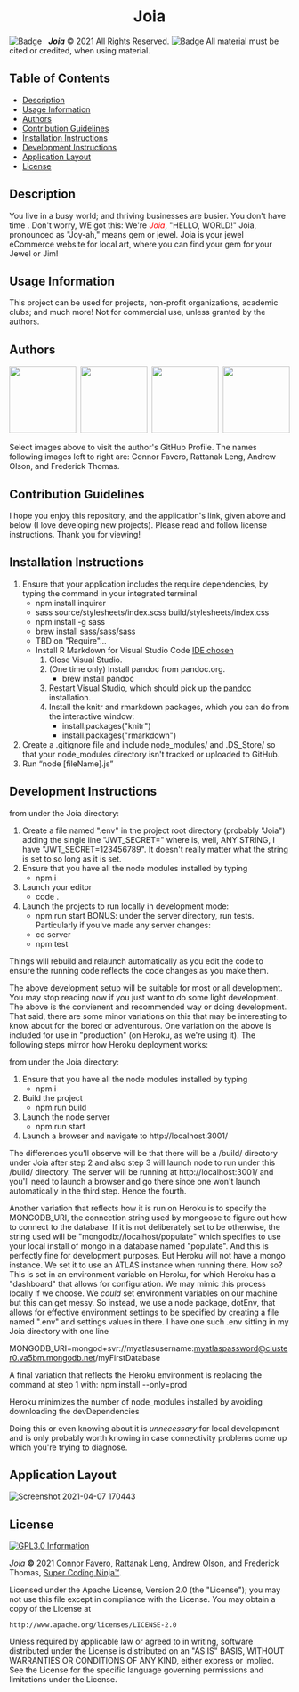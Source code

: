 <h1 align="center">Joia</h1>

![Badge](https://img.shields.io/badge/GitHub-Pro%20%20%20-orange) &nbsp; <b><i>Joia</i></b> © 2021 All Rights Reserved.  ![Badge](https://img.shields.io/badge/License-APACHE%202.0-blue) All material must be cited or credited, when using material.

## Table of Contents
* [Description](#Repository-Description)
* [Usage Information](#Usage-Information)
* [Authors](#Authors)
* [Contribution Guidelines](#Contribution-Guidelines)
* [Installation Instructions](#Installation-Instructions)
* [Development Instructions](#Development-Instructions)
* [Application Layout](#Application-Layout)
* [License](#License)


## Description
You live in a busy world; and thriving businesses are busier.  You don't have time .  Don't worry, WE got this: We're <span style="color:red">*Joia*</span>, "HELLO, WORLD!"  Joia, pronounced as "Joy-ah," means gem or jewel.  Joia is your jewel eCommerce website for local art, where you can find your gem for your Jewel or Jim!

## Usage Information
This project can be used for projects, non-profit organizations, academic clubs; and much more!  Not for commercial use, unless granted by the authors.

## Authors
<p align="center">
  <a href="https://github.com/con0fav"><img src="./client/public/media/Connor.jpeg" height="120" width="120"/></a>&nbsp;&nbsp;<a href="https://github.com/rattanakleng"><img src="https://ca.slack-edge.com/T01ASRJ804E-U01B4P3B4ET-4001d229d6c3-512" height="120" width="120"/></a>&nbsp;&nbsp;<a href="https://github.com/YouFarted"><img src="https://ca.slack-edge.com/T01ASRJ804E-U01BCQDU2EA-0800093131a2-512" height="120" width="120"/></a>&nbsp;&nbsp;<a href="https://github.com/supercodingninja"><img src="./client/public/media/FT.jpeg" height="120" width="120"></a>
</p>

<p align="left">
  Select images above to visit the author's GitHub Profile. The names following images left to right are: Connor Favero, Rattanak Leng, Andrew Olson, and Frederick Thomas.
</p>


## Contribution Guidelines
I hope you enjoy this repository, and the application's link, given above and below (I love developing new projects).  Please read and follow license instructions.  Thank you for viewing!

## Installation Instructions
1.  Ensure that your application includes the require dependencies, by typing the command in your integrated terminal
    -   npm install inquirer
    -   sass source/stylesheets/index.scss build/stylesheets/index.css
    -   npm install -g sass
    -   brew install sass/sass/sass
    -   TBD on "Require"...
    -   Install R Markdown for Visual Studio Code [IDE chosen](https://docs.microsoft.com/en-us/visualstudio/rtvs/rmarkdown-with-r-in-visual-studio?view=vs-2017)
        1. Close Visual Studio.
        2. (One time only) Install pandoc from pandoc.org.
            - brew install pandoc
        3. Restart Visual Studio, which should pick up the [pandoc](https://pandoc.org/installing.html) installation.
        4. Install the knitr and rmarkdown packages, which you can do from the interactive window:
            -   install.packages("knitr")
            -   install.packages("rmarkdown")
2.  Create a .gitignore file and include node_modules/ and .DS_Store/ so that your node_modules directory isn't tracked or uploaded to GitHub.
3.  Run “node [fileName].js”

## Development Instructions
from under the Joia directory:
1.  Create a file named ".env" in the project root directory (probably "Joia")
    adding the single line "JWT_SECRET=<any-string>" where <any-string> is,
    well, ANY STRING,  I have "JWT_SECRET=123456789".  It doesn't really 
    matter what the string is set to so long as it is set.
1.  Ensure that you have all the node modules installed by typing
    - npm i
2.  Launch your editor
    - code .
3.  Launch the projects to run locally in development mode:
    - npm run start
BONUS: under the server directory, run tests.  Particularly if you've made any server changes:
    - cd server
    - npm test

Things will rebuild and relaunch automatically as you edit the code
to ensure the running code reflects the code changes as you make them.

The above development setup will be suitable for most or all development.
You may stop reading now if you just want to do some light development.
The above is the convienent and recommended way or doing development.
That said, there are some minor variations on this that may be interesting
to know about for the bored or adventurous.  One variation on the above is
included for use in "production" (on Heroku, as we're using it).  The
following steps mirror how Heroku deployment works:

from under the Joia directory:
1.  Ensure that you have all the node modules installed by typing
    - npm i
2.  Build the project
    - npm run build
3.  Launch the node server
    - npm run start
4.  Launch a browser and navigate to http://localhost:3001/

The differences you'll observe will be that there will be a /build/
directory under Joia after step 2 and also step 3 will launch node to
run under this /build/ directory.  The server will be running at
http://localhost:3001/ and you'll need to launch a browser and go there
since one won't launch automatically in the third step.  Hence the fourth.

Another variation that reflects how it is run on Heroku is to specify the
MONGODB_URI, the connection string used by mongoose to figure out how to 
connect to the database.  If it is not deliberately set to be otherwise,
the string used will be "mongodb://localhost/populate" which specifies to
use your local install of mongo in a database named "populate".  And this
is perfectly fine for development purposes.  But Heroku will not have a
mongo instance.  We set it to use an ATLAS instance when running there.
How so?  This is set in an environment variable on Heroku, for which Heroku
has a "dashboard" that allows for configuration.  We may mimic this process
locally if we choose.  We *could* set environment variables on our machine
but this can get messy.  So instead, we use a node package, dotEnv, that
allows for effective environment settings to be specified by creating a 
file named ".env" and settings values in there.  I have one such .env
sitting in my Joia directory with one line

MONGODB_URI=mongod+svr://myatlasusername:myatlaspassword@cluster0.va5bm.mongodb.net/myFirstDatabase

A final variation that reflects the Heroku environment is replacing the
command at step 1 with:
npm install --only=prod

Heroku minimizes the number of node_modules installed by avoiding downloading
the devDependencies

Doing this or even knowing about it is *unnecessary* for local development
and is only probably worth knowing in case connectivity problems come up
which you're trying to diagnose.

## Application Layout

![Screenshot 2021-04-07 170443](https://user-images.githubusercontent.com/29310963/113949237-a2c26d80-97c3-11eb-9faa-334f36c32e7f.jpg)

## License

<a href="/LICENSE" alt="LICENSE." title="APACHE 2.0 Information" target="_blank"><img align="center" src="https://img.shields.io/badge/License-Click to View APACHE 2.0-informational.svg" alt="GPL3.0 Information" height="auto" width="auto"/></a>

<i>Joia</i> <b>©</b> 2021 [Connor Favero](https://github.com/con0fav), [Rattanak Leng](https://github.com/rattanakleng), [Andrew Olson](https://github.com/YouFarted), and Frederick Thomas, [Super Coding Ninja™](https://github.com/supercodingninja).

Licensed under the Apache License, Version 2.0 (the "License");
you may not use this file except in compliance with the License.
You may obtain a copy of the License at

    http://www.apache.org/licenses/LICENSE-2.0

Unless required by applicable law or agreed to in writing, software
distributed under the License is distributed on an "AS IS" BASIS,
WITHOUT WARRANTIES OR CONDITIONS OF ANY KIND, either express or implied.
See the License for the specific language governing permissions and
limitations under the License.
